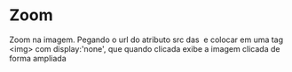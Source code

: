 # Zoom
Zoom na imagem.
Pegando o url do atributo src das <img> e colocar em uma tag &lt;img> com display:'none', que quando clicada exibe a imagem clicada de forma ampliada
